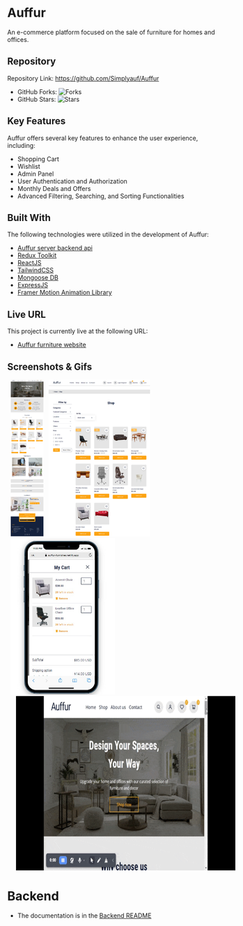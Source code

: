 # Auffur
An e-commerce platform focused on the sale of furniture for homes and offices.

## Repository
Repository Link: https://github.com/Simplyauf/Auffur
- GitHub Forks: ![Forks](https://img.shields.io/github/forks/Simplyauf/Auffur)
- GitHub Stars: ![Stars](https://img.shields.io/github/stars/Simplyauf/Auffur)

## Key Features
Auffur offers several key features to enhance the user experience, including:

- Shopping Cart
- Wishlist
- Admin Panel
- User Authentication and Authorization
- Monthly Deals and Offers
- Advanced Filtering, Searching, and Sorting Functionalities

## Built With
The following technologies were utilized in the development of Auffur:

- [Auffur server backend api](https://auffur.onrender.com) 
- [Redux Toolkit](https://redux-toolkit.js.org/)
- [ReactJS](https://reactjs.org/)
- [TailwindCSS](https://tailwindcss.com/)
- [Mongoose DB](https://mongoosejs.com/)
- [ExpressJS](https://expressjs.com/)
- [Framer Motion Animation Library](https://www.framer.com/motion/)

## Live URL
  This project is currently live at the following URL:
- [Auffur furniture website](https://auffur-furnishes.netlify.app/)


## Screenshots & Gifs
<div>
  <img src="https://raw.githubusercontent.com/Simplyauf/Auffur/master/screenshot1.png"  style="width=auto; height:360px;  margin-left:8px;">
  <img src="https://raw.githubusercontent.com/Simplyauf/Auffur/master/screenshot2.png"   style="width=auto;  height:360px;  margin-left:8px;">  
   <img src="https://raw.githubusercontent.com/Simplyauf/Auffur/master/screenshot4.png"   style="width=auto;  height:360px;  margin-left:8px;">
    <img src="https://raw.githubusercontent.com/Simplyauf/Auffur/master/site_gif1.gif"   style="width=auto;  height:400px; margin-left:20px;">
</div>


# Backend

 * The documentation is in the [Backend README](./backend/README.md)

